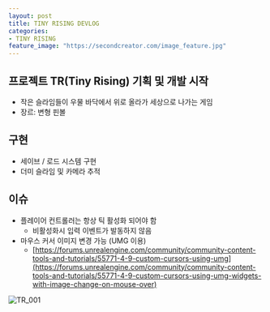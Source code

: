 ```yaml
---
layout: post
title: TINY RISING DEVLOG
categories:
- TINY RISING
feature_image: "https://secondcreator.com/image_feature.jpg"
---
```


## 프로젝트 TR(Tiny Rising) 기획 및 개발 시작
- 작은 슬라임들이 우물 바닥에서 위로 올라가 세상으로 나가는 게임
- 장르: 변형 핀볼

## 구현
- 세이브 / 로드 시스템 구현
- 더미 슬라임 및 카메라 추적

## 이슈
- 플레이어 컨트롤러는 항상 틱 활성화 되어야 함
  - 비활성화시 입력 이벤트가 발동하지 않음
- 마우스 커서 이미지 변경 가능 (UMG 이용)
  - [https://forums.unrealengine.com/community/community-content-tools-and-tutorials/55771-4-9-custom-cursors-using-umg](https://forums.unrealengine.com/community/community-content-tools-and-tutorials/55771-4-9-custom-cursors-using-umg-widgets-with-image-change-on-mouse-over)

![TR_001](https://secondcreator.com/blog/imgs/TR_001.png)

